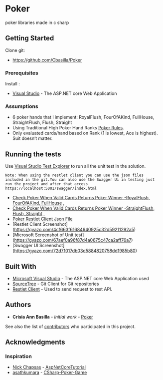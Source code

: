 # Poker
poker libraries made in c sharp

## Getting Started

 Clone git: 
  * https://github.com/Cbasilla/Poker
 
 
 
### Prerequisites

Install :
 * [Visual Studio](https://visualstudio.microsoft.com/vs/community/) - The ASP.NET core Web Application

### Assumptions
 * 6 poker hands that I implement: RoyalFlush, FourOfAKind, FullHouse, StraightFlush, Flush, Straight
 * Using Traditional High Poker Hand Ranks [Poker Rules](https://www.contrib.andrew.cmu.edu/~gc00/reviews/pokerrules).
 * Only evaluated cards/hand based on Rank (1 is lowest, Ace is
highest). Suit doesn’t matter.

## Running the tests

  Use [Visual Studio Test Explorer](https://docs.microsoft.com/en-us/visualstudio/test/run-unit-tests-with-test-explorer?view=vs-2019) to run all the unit test in the solution.

``Note: When using the restlet client you can use the json files included in the git.You can also use the Swagger Ui in testing just run the project and after that access https://localhost:5001/swagger/index.html``
* [Check Poker When Valid Cards Returns Poker Winner -RoyalFlush, FourOfAKind, FullHouse](https://github.com/Cbasilla/Poker/blob/master/checkPoker_WhenValidCards_ReturnsPokerWinner_RoyalFlush_FourOfAKind_FullHouse.json) , 
* [Check Poker When Valid Cards Returns Poker Winner -StraightFlush, Flush, Straight](https://github.com/Cbasilla/Poker/blob/master/checkPoker_WhenValidCards_ReturnsPokerWinner_StraightFlush_Flush_Straight.json) , 
* [Poker Restlet Client Json File](https://github.com/Cbasilla/Poker/blob/master/https://github.com/Cbasilla/Poker/blob/master/Poker.json.json)
* [Restlet Client Screenshot]
(https://gyazo.com/4cf663f61684640925c32d59211292a5)
* [Microsoft Screenshot of Unit test]
(https://gyazo.com/67aef0a96f87d4a0675c47ca2aff76a7)
* [Swagger UI Screenshot]
(https://gyazo.com/72d71017db03d5884820758dd1985b80)

## Built With

* [Microsoft Visual Studio](https://visualstudio.microsoft.com/vs/) - The ASP.NET core Web Application used
* [SourceTree](https://www.sourcetreeapp.com/) - Git Client for Git repositories
* [Restlet Client](https://chrome.google.com/webstore/detail/talend-api-tester-free-ed/aejoelaoggembcahagimdiliamlcdmfm?hl=en) - Used to send request to rest API.

## Authors

* **Crisia Ann Basilla** - *Initial work* - [Poker](https://github.com/Cbasilla/Poker)

See also the list of [contributors](https://github.com/Cbasilla/Poker/contributors) who participated in this project.

## Acknowledgments
### Inspiration
*  [Nick Chapsas](https://github.com/Elfocrash) - [AspNetCoreTutorial](https://github.com/Elfocrash/Youtube.AspNetCoreTutorial)
*  [asathkumara](https://github.com/asathkumara) - [CSharp-Poker-Game](https://github.com/asathkumara/CSharp-Poker-Game)
